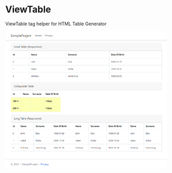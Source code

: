 # ViewTable
ViewTable tag helper for HTML Table Generator

![Sample project screenshot](https://raw.githubusercontent.com/W4TR1X/ViewTable/master/preview.png)
